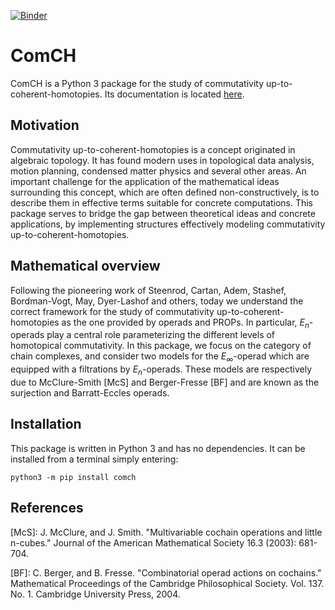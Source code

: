 [![Binder](https://mybinder.org/badge_logo.svg)](https://mybinder.org/v2/gh/ammedmar/comch/master?filepath=notebooks)

# ComCH

ComCH is a Python 3 package for the study of commutativity
up-to-coherent-homotopies. Its documentation is located
[here](https://comch.readthedocs.io/en/latest/index.html).

## Motivation

Commutativity up-to-coherent-homotopies is a concept originated in
algebraic topology. It has found modern uses in topological data
analysis, motion planning, condensed matter physics and several other
areas. An important challenge for the application of the mathematical
ideas surrounding this concept, which are often defined
non-constructively, is to describe them in effective terms suitable for
concrete computations. This package serves to bridge the gap between
theoretical ideas and concrete applications, by implementing structures
effectively modeling commutativity up-to-coherent-homotopies.

## Mathematical overview

Following the pioneering work of Steenrod, Cartan, Adem, Stashef,
Bordman-Vogt, May, Dyer-Lashof and others, today we understand the
correct framework for the study of commutativity
up-to-coherent-homotopies as the one provided by operads and PROPs. In
particular, *E*<sub>*n*</sub>-operads play a central role parameterizing
the different levels of homotopical commutativity. In this package, we
focus on the category of chain complexes, and consider two models for
the *E*<sub>∞</sub>-operad which are equipped with a filtrations by
*E*<sub>*n*</sub>-operads. These models are respectively due to
McClure-Smith [McS] and Berger-Fresse [BF] and are known as the
surjection and Barratt-Eccles operads.

## Installation

This package is written in Python 3 and has no dependencies. It can be
installed from a terminal simply entering:

`python3 -m pip install comch`

## References

[McS]: J. McClure, and J. Smith. "Multivariable cochain operations and
little n-cubes." Journal of the American Mathematical Society 16.3
(2003): 681-704.

[BF]: C. Berger, and B. Fresse. "Combinatorial operad actions on
cochains." Mathematical Proceedings of the Cambridge Philosophical
Society. Vol. 137. No. 1. Cambridge University Press, 2004.
